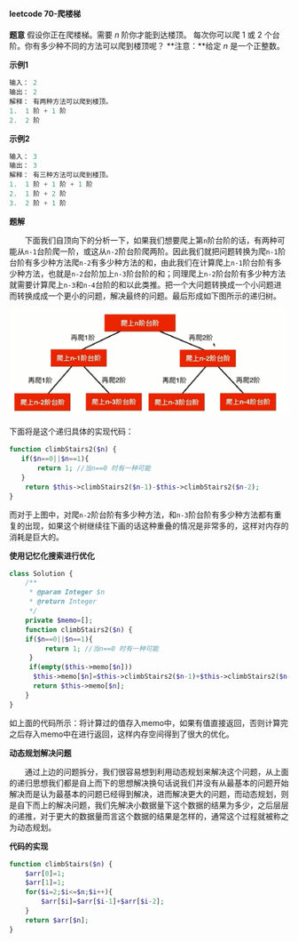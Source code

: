 #### leetcode 70-爬楼梯

**题意**
假设你正在爬楼梯。需要 *n* 阶你才能到达楼顶。
每次你可以爬 1 或 2 个台阶。你有多少种不同的方法可以爬到楼顶呢？
**注意：**给定 *n* 是一个正整数。

**示例1**

```c++
输入： 2
输出： 2
解释： 有两种方法可以爬到楼顶。
1.  1 阶 + 1 阶
2.  2 阶
```

**示例2**

```c
输入： 3
输出： 3
解释： 有三种方法可以爬到楼顶。
1.  1 阶 + 1 阶 + 1 阶
2.  1 阶 + 2 阶
3.  2 阶 + 1 阶
```

**题解**

&emsp;&emsp;下面我们自顶向下的分析一下，如果我们想要爬上第`n`阶台阶的话，有两种可能从`n-1`台阶爬一阶，或这从`n-2`阶台阶爬两阶。因此我们就把问题转换为爬`n-1`阶台阶有多少种方法爬`n-2`有多少种方法的和，由此我们在计算爬上`n-1`阶台阶有多少种方法，也就是`n-2`台阶加上`n-3`阶台阶的和；同理爬上`n-2`阶台阶有多少种方法就需要计算爬上`n-3`和`n-4`台阶的和以此类推。把一个大问题转换成一个小问题进而转换成成一个更小的问题，解决最终的问题。最后形成如下图所示的递归树。

![](images/70-1.png)

下面将是这个递归具体的实现代码：

```php
function climbStairs2($n) {
   if($n==0||$n==1){
       return 1; //当n==0 时有一种可能
   }
    return $this->climbStairs2($n-1)-$this->climbStairs2($n-2);
}
```

而对于上图中，对爬`n-2`阶台阶有多少种方法，和`n-3`阶台阶有多少种方法都有重复的出现，如果这个树继续往下画的话这种重叠的情况是非常多的，这样对内存的消耗是巨大的。

**使用记忆化搜索进行优化**

```PHP
class Solution {
    /**
     * @param Integer $n
     * @return Integer
     */
    private $memo=[];
    function climbStairs2($n) {
    if($n==0||$n==1){
         return 1; //当n==0 时有一种可能
     }
     if(empty($this->memo[$n]))
      $this->memo[$n]=$this->climbStairs2($n-1)+$this->climbStairs2($n-2);
      return $this->memo[$n];
    }
}
```

如上面的代码所示：将计算过的值存入memo中，如果有值直接返回，否则计算完之后存入memo中在进行返回，这样内存空间得到了很大的优化。

**动态规划解决问题**

&emsp;&emsp;通过上边的问题拆分，我们很容易想到利用动态规划来解决这个问题，从上面的递归思想我们都是自上而下的思想解决换句话说我们并没有从最基本的问题开始解决而是认为最基本的问题已经得到解决，进而解决更大的问题，而动态规划，则是自下而上的解决问题，我们先解决小数据量下这个数据的结果为多少，之后层层的递推，对于更大的数据量而言这个数据的结果是怎样的，通常这个过程就被称之为动态规划。

**代码的实现**

```php
function climbStairs($n) {
    $arr[0]=1;
    $arr[1]=1;
    for($i=2;$i<=$n;$i++){
        $arr[$i]=$arr[$i-1]+$arr[$i-2];
    }
    return $arr[$n];
}
```